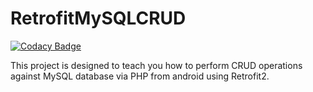 # RetrofitMySQLCRUD

[![Codacy Badge](https://app.codacy.com/project/badge/Grade/ae8c1ec80f3846ceb0b485edc205de4d)](https://www.codacy.com?utm_source=github.com&amp;utm_medium=referral&amp;utm_content=Camposha/RetrofitMySQLCRUD&amp;utm_campaign=Badge_Grade)

This project is designed to teach you how to perform CRUD operations against MySQL database via PHP from android using Retrofit2.
